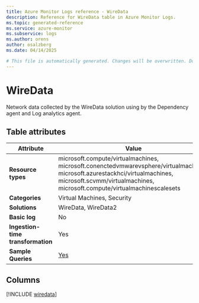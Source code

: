 ```yaml
---
title: Azure Monitor Logs reference - WireData
description: Reference for WireData table in Azure Monitor Logs.
ms.topic: generated-reference
ms.service: azure-monitor
ms.subservice: logs
ms.author: orens
author: osalzberg
ms.date: 04/14/2025

# This file is automatically generated. Changes will be overwritten. Do not change this file directly.
---
```


# WireData

Network data collected by the WireData solution using by the Dependency agent and Log analytics agent.


## Table attributes

|Attribute|Value|
|---|---|
|**Resource types**|microsoft.compute/virtualmachines,<br>microsoft.conenctedvmwarevsphere/virtualmachines,<br>microsoft.azurestackhci/virtualmachines,<br>microsoft.scvmm/virtualmachines,<br>microsoft.compute/virtualmachinescalesets|
|**Categories**|Virtual Machines, Security|
|**Solutions**| WireData, WireData2|
|**Basic log**|No|
|**Ingestion-time transformation**|Yes|
|**Sample Queries**|[Yes](/azure/azure-monitor/reference/queries/wiredata)|



## Columns
  
[!INCLUDE [wiredata](~/reusable-content/ce-skilling/azure/includes/azure-monitor/reference/tables/wiredata-include.md)]
